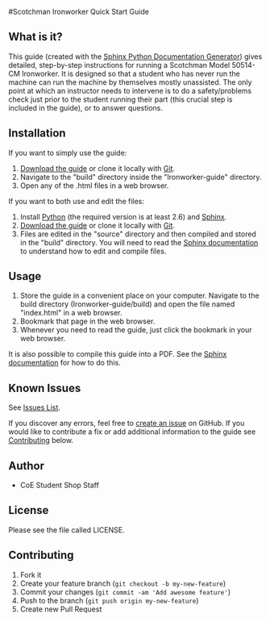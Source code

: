 #Scotchman Ironworker Quick Start Guide

## What is it?

This guide (created with the [Sphinx Python Documentation Generator](http://sphinx-doc.org/index.html)) gives detailed, step-by-step instructions for running a Scotchman Model 50514-CM Ironworker. It is designed so that a student who has never run the machine can run the machine by themselves mostly unassisted. The only point at which an instructor needs to intervene is to do a safety/problems check just prior to the student running their part (this crucial step is included in the guide), or to answer questions.

## Installation

If you want to simply use the guide:

1. [Download the guide](https://github.com/StudentShop/Ironworker-guide/archive/master.zip) or clone it locally with [Git](http://www.git-scm.com/).
2. Navigate to the "build" directory inside the "Ironworker-guide" directory.
3. Open any of the .html files in a web browser.

If you want to both use and edit the files:

1. Install [Python](https://www.python.org/downloads/) (the required version is at least 2.6) and [Sphinx](http://sphinx-doc.org/install.html).
2. [Download the guide](https://github.com/StudentShop/Ironworker-guide/archive/master.zip) or clone it locally with [Git](http://www.git-scm.com/).
3. Files are edited in the "source" directory and then compiled and stored in the "build" directory. You will need to read the [Sphinx documentation](http://sphinx-doc.org/contents.html) to understand how to edit and compile files.

## Usage

1. Store the guide in a convenient place on your computer. Navigate to the build directory (Ironworker-guide/build) and open the file named "index.html" in a web browser.
2. Bookmark that page in the web browser.
3. Whenever you need to read the guide, just click the bookmark in your web browser.

It is also possible to compile this guide into a PDF. See the [Sphinx documentation](http://sphinx-doc.org/tutorial.html#running-the-build) for how to do this.

## Known Issues
See [Issues List](https://github.com/StudentShop/Ironworker-guide/issues).

If you discover any errors, feel free to [create an issue](https://github.com/StudentShop/Ironworker-guide/issues/new) on GitHub. If you would like to contribute a fix or add additional information to the guide see [Contributing](https://github.com/StudentShop/Ironworker-guide/blob/master/README.md#contributing) below.

## Author

* CoE Student Shop Staff

## License

Please see the file called LICENSE.

## Contributing

1. Fork it
2. Create your feature branch (`git checkout -b my-new-feature`)
3. Commit your changes (`git commit -am 'Add awesome feature'`)
4. Push to the branch (`git push origin my-new-feature`)
5. Create new Pull Request

